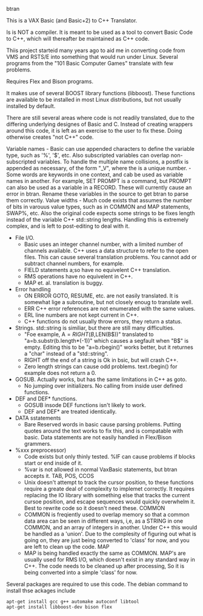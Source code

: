 btran

This is a VAX Basic (and Basic+2) to C++ Translator.

Is is NOT a compiler. It is meant to be used as a tool to convert Basic Code
to C++, which will thereafter be maintained as C++ code.

Thiis project starteid many years ago to aid me in converting code from VMS and
RSTS/E into something that would run under Linux. Several programs from the
"101 Basic Computer Games" translate with few problems.

Requires Flex and Bison programs.

It makes use of several BOOST library functions (libboost).
These functions are available to be installed in most Linux distributions, but
not usually installed by default.

There are still several areas where code is not readily translated, due to the
differing underlying designes of Basic and C. Instead of creating wrappers
around this code, it is left as an exercise to the user to fix these.
Doing otherwise creates "not C++" code.

  Variable names
	- Basic can use appended characters to define the variable type, such as
	  '%', '$', etc. Also subscripted variables can overlap non-subscripted
	  variables. To handle the multiple name collisions, a postfix is
	  appended as necessary, of the form "_V<x>", where the <x> is a unique
	  number.
	- Some words are keywords in one context, and cab be used as variable
	  names in another. For example, SET PROMPT is a command, but PROMPT 
	  can also be used as a variable in a RECORD. These will currently 
	  cause an error in btran. Rename these variables in the source to
	  get btran to parse them correctly.
  Value widths
	- Much code exists that assumes the number of bits in varouus value
	  types, such as in COMMON and MAP statements, SWAP%, etc.
	  Also the original code expects some strings to be fixes length
	  instead of the variable C++ std::string lengths. Handling this is
	  extremely complex, and is left to post-editing to deal with it.
- File I/O.
	- Basic uses an integer channel number, with a limited number of
	  channels available. C++ uses a data structure to refer to the open
	  files. This can cause several translation problems. You cannot add
	  or subtract channel numbers, for example.
	- FIELD statements a;so have no equivelent C++ translation.
	- RMS operations have no equivelent in C++.
	- MAP et. al. translation is buggy.
- Error handling
	- ON ERROR GOTO, RESUME, etc. are not easily translated. It is somewhat
	  lige a subroutine, but not closely enoug to translate well.
	- ERR C++ error references are not enumerated with the same values.
	- ERL line numbers are not kept current in C++.
	- C++ functions do not usually throw errors, they return a status.
- Strings. std::string is similiar, but there are still many difficulties.
	- "Foe example, A$=RIGHT(B$,LEN(B$))" translated to 
	  "a=b.substr(b.length*(-1))" which causes a segfault when "B$" is
	  empty. Editing this to be "a=b.rbegin()" works better, but it
	  returnes a "char" instead of a "std::string".
	- RIGHT off the end of a string is Ok in bsic, but will crash C++.
	- Zero length strings can cause odd problems. text.rbegin() for
	  example does not return a 0.
- GOSUB. Actually works, but has the same limitations in C++ as goto.
	- No jumping over initializers. No calling from inside user defined
	  functions.
- DEF and DEF* functions.
	- GOSUB insode DEF functions isn't likely to work.
	- DEF and DEF* are treated identically.
- DATA sstatements
	- Bare Reserved words in basic cause parsing problems. Putting quotes
	  around the text works to fix this, and is compatable with basic.
	  Data statements are not easily handled in Flex/Bison grammers.
- %xxx preprocessor)
	- Code exists but only thinly tested. %IF can cause problems if blocks
	  start or end inside of it.
	- %var is not allowed in normal VaxBasic statements, but btran accepts
	  it.
  TAB, POS, CCOS
	- Unix doesn't attempt to track the cursor position, to these functions
	  require a greate deal of complexity to implemet correctly. It requires
	  replacing the IO library with something else that tracks the current
	  cursoe position, and escape sequences would quickly overwhelm it.
	  Best to rewrite code so it doesn't need these.
  COMMON
	- COMMON is freqiently used to overlap memory so that a common data
	  area can be seen in different ways, i,e, as a STRING in one COMMON,
	  and an array of integers in another.  Under C++ this would be handled
	  as a 'union'. Due to the complesity of figuring out what is going on,
	  they are just being converted to 'class' for now, and you are left
	  to clean up the code.
  MAP
	- MAP is being handled exactly the same as COMMON.
	  MAP's are usually used for RMS I/O, which doesn't exist in any
	  standard way in C++. The code needs to be cleaned up after
	  processing, So it is being converted into a simple 'class' for now.


Several packages are required to use this code.
The debian command to install thse ackages include

	apt-get install gcc g++ automake autoconf libtool
	apt-get install libboost-dev bison flex
